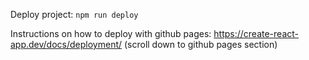 Deploy project:
`npm run deploy`

Instructions on how to deploy with github pages:
https://create-react-app.dev/docs/deployment/ (scroll down to github pages section)
